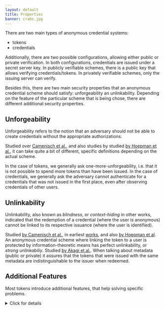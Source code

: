 ```yaml
---
layout: default
title: Properties
banner: crabs.jpg
---
```


There are two main types of anonymous credential systems:

- tokens
- credentials

Additionally, there are two possible configurations, allowing either public or
private verification. In both configurations, credentials are issued under a
secret server key. In publicly verifiable schemes, there is a public key that
allows verifying credentials/tokens. In privately verifiable schemes, only the
issuing server can verify.

Besides this, there are two main security properties that an anonymous credential
scheme should satisfy: unforgeability an unlinkability. Depending on the feature
of the particular scheme that is being chose, there are different additional
security properties.

## Unforgeability

Unforgeability refers to the notion that an adversary should not be able to
create credentials without the appropriate authorizations.

Studied over [Camenisch et al.](https://eprint.iacr.org/2015/580.pdf), and
also studies by studied [by Hoepman et al.](https://eprint.iacr.org/2015/842.pdf),
it can take quite a bit of different, specific definitions depending on the actual scheme.

In the case of tokens, we generally ask one-more-unforgeability, i.e. that it
is not possible to spend more tokens than have been issued. In the case of
credentials, we generally ask the adversary cannot authenticate for a
credentials that was not issued in the first place, even after observing
credentials of other users.

## Unlinkability

Unlinkability, also known as *blindness*, or *context-hiding* in other works,
indicated that the redemption of a credential (where the user is anonymous)
cannot be linked to its respective issuance (where the user is identified).

Studied [by Camenisch et al.](https://eprint.iacr.org/2015/580.pdf), in earliest
[works](https://eprint.iacr.org/2013/179.pdf), and also [by Hoepman et al](https://eprint.iacr.org/2015/842.pdf).
An anonymous credential scheme where linking the token to a user is protected
by information-theoretic means has perfect unlinkability, or *strong unlinkabiliy*.
Studied [by Akagi et al.](https://www.researchgate.net/publication/220797020_An_Efficient_Anonymous_Credential_System).
When talking about metadata (public or private) it assures that the tokens that
were issued with the same metadata are indistinguishable to the issuer when
redeemed.

## Additional Features

Most tokens introduce additional features, that help solving specific problems.

<details>
<summary markdown="span">Click for details</summary>

### Concurrent Security

A system is said to have concurrent security if the signer or issuer of tokens
or credentials can engage in multiple, concurrent issuances at the same time
without affecting security. Many schemes have proofs of sequential security,
wherein at most one issuance flow occurs at a time, yet fail to achieve concurrent
security. In practice, concurrent security is paramount.

### Single-Show and Multi-Show

Tokens or credentials may be either single- or multi-show, depending on the cryptographic
construction. For example, tokens derived from the output of an OPRF protocol are
typically single-show because spending the same token twice forces the client to
reveal the same input twice, thereby breaking unlinkability.

### Revocation

Defined here by [Acar et al.](https://www.iacr.org/archive/pkc2011/65710436/65710436.pdf) and
implemented using an accumulator scheme with delegatable non-membership proofs.
Revocation via blocklisting was also implemented by [Tsang et al.](https://www.cs.dartmouth.edu/~sws/pubs/akts07.pdf).

### Public Attributes

Anonymous credentials with "Public Attributes" can include metadata (e.g. provider, country of origin). The metadata is generated and signed by the issuer as part of the "credential
issuance" protocol, and are visible by the credential holder.

Certain schemes allow "selective disclosure" of attributes during token
redemption which allows the user to choose which attributes to reveal and which
ones to keep secret, while other schemes require disclosing all attributes.

### Private Attributes

Anonymous credentials with "Private Attributes" include metadata that is created
by and visible to the issuer but not by the credential holder. This can allow services
to "shadowban" or rate-limit flagged users.

Private attributes should hold privacy, in the sense that it is very difficult for
the issuer to link two credentials with the same set of private attributes.

### Delegatable

In a delegatable anonymous credential system, participants may use their
credentials anonymously as well as anonymously delegate them to other
participants.

Introduced in [CL06]({{site.baseurl}}/schemes.html#cl06).

### Escrow

TODO

### Threshold Issuance

A credential scheme where there can be multiple credential issuers which can
also potentially be Byzantine. (see [Coconut](https://arxiv.org/pdf/1802.07344.pdf)).

</details>